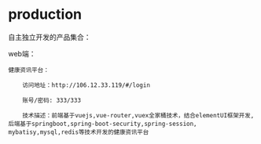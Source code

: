 # production
自主独立开发的产品集合：

web端：

    健康资讯平台：
    
        访问地址：http://106.12.33.119/#/login
        
        账号/密码: 333/333
        
        技术描述：前端基于vuejs,vue-router,vuex全家桶技术，结合elementUI框架开发,后端基于springboot,spring-boot-security,spring-session, mybatisy,mysql,redis等技术开发的健康资讯平台
        
